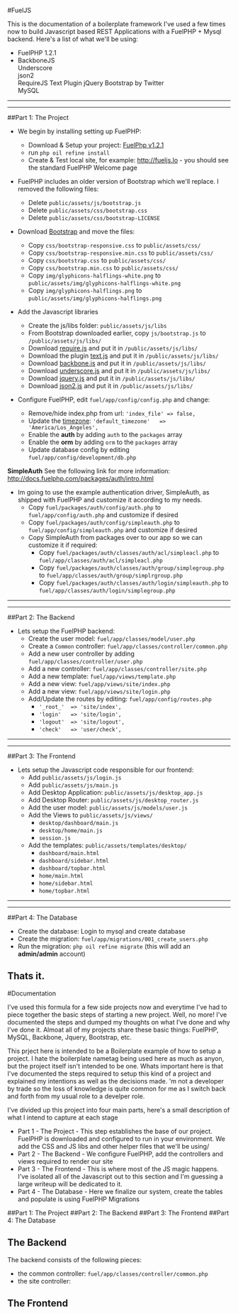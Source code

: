 #FuelJS

This is the documentation of a boilerplate framework I've used a few times now to build Javascript based REST Applications with a FuelPHP + Mysql backend. Here's a list of what we'll be using:

* FuelPHP 1.2.1  
 * BackboneJS  
Underscore  
json2  
RequireJS
Text Plugin
jQuery
Bootstrap by Twitter  
MySQL  


****
****

##Part 1: The Project

* We begin by installing setting up FuelPHP:
	* Download & Setup your project: [FuelPhp v1.2.1](https://github.com/downloads/fuel/fuel/fuelphp-1.2.1.zip)  
	* run `php oil refine install` 
	* Create & Test local site, for example: http://fueljs.lo - you should see the standard FuelPHP Welcome page    

* FuelPHP includes an older version of Bootstrap which we'll replace. I removed the following files:
	* Delete `public/assets/js/bootstrap.js`
	* Delete `public/assets/css/bootstrap.css`
	* Delete `public/assets/css/bootstrap-LICENSE`

* Download [Bootstrap](http://twitter.github.com/bootstrap/assets/bootstrap.zip) and move the files:
 	* Copy `css/bootstrap-responsive.css` to `public/assets/css/`
	* Copy `css/bootstrap-responsive.min.css` to `public/assets/css/`
	* Copy `css/bootstrap.css` to `public/assets/css/`
	* Copy `css/bootstrap.min.css` to `public/assets/css/`
	* Copy `img/glyphicons-halflings-white.png` to `public/assets/img/glyphicons-halflings-white.png`
	* Copy `img/glyphicons-halflings.png` to `public/assets/img/glyphicons-halflings.png`
	
* Add the Javascript libraries
	* Create the js/libs folder: `public/assets/js/libs`
	* From Bootstrap downloaded earlier, copy `js/bootstrap.js` to `/public/assets/js/libs/`
	* Download [require.js](http://requirejs.org/docs/release/2.0.5/comments/require.js) and put it in `/public/assets/js/libs/`
	* Download the plugin [text.js](https://raw.github.com/requirejs/text/latest/text.js) and put it in `/public/assets/js/libs/`
	* Download [backbone.js](http://backbonejs.org/backbone.js) and put it in `/public/assets/js/libs/`
	* Download [underscore.js](http://underscorejs.org/underscore.js) and put it in `/public/assets/js/libs/`
	* Download [jquery.js](http://code.jquery.com/jquery-1.8.0.js) and put it in `/public/assets/js/libs/`
	* Download [json2.js](https://raw.github.com/douglascrockford/JSON-js/master/json2.js) and put it in `/public/assets/js/libs/`

* Configure FuelPHP, edit `fuel/app/config/config.php` and change:
	* Remove/hide index.php from url: `'index_file' => false,`
	* Update the [timezone](http://php.net/manual/en/timezones.php): `'default_timezone'   => 'America/Los_Angeles',`  	
	* Enable the **auth** by adding `auth` to the `packages` array
	* Enable the **orm** by adding `orm` to the `packages` array
	* Update database config by editing `fuel/app/config/development/db.php`

**SimpleAuth** See the following link for more information: <http://docs.fuelphp.com/packages/auth/intro.html>  

* Im going to use the example authentication driver, SimpleAuth, as shipped with FuelPHP and customize it according to my needs.
	* Copy `fuel/packages/auth/config/auth.php` to `fuel/app/config/auth.php` and customize if desired
	* Copy `fuel/packages/auth/config/simpleauth.php` to `fuel/app/config/simpleauth.php` and customize if 	desired
	* Copy SimpleAuth from packages over to our app so we can customize it if required:
    	* Copy `fuel/packages/auth/classes/auth/acl/simpleacl.php` to `fuel/app/classes/auth/acl/simpleacl.php`
    	* Copy `fuel/packages/auth/classes/auth/group/simplegroup.php` to `fuel/app/classes/auth/group/simplrgroup.php`
    	* Copy `fuel/packages/auth/classes/auth/login/simpleauth.php` to `fuel/app/classes/auth/login/simplegroup.php`
    	
****
****

##Part 2: The Backend

* Lets setup the FuelPHP backend:
	* Create the user model: `fuel/app/classes/model/user.php`
	* Create a `Common` controller: `fuel/app/classes/controller/common.php`
	* Add a new user controller by adding `fuel/app/classes/controller/user.php`
	* Add a new controller: `fuel/app/classes/controller/site.php`
	* Add a new template: `fuel/app/views/template.php`
	* Add a new view: `fuel/app/views/site/index.php`
	* Add a new view: `fuel/app/views/site/login.php`
	* Add/Update the routes by editing: `fuel/app/config/routes.php`
    	* `'_root_'  => 'site/index',`
    	* `'login'   => 'site/login',`   
    	* `'logout'  => 'site/logout',`
    	* `'check'   => 'user/check',`

****
****

##Part 3: The Frontend  
* Lets setup the Javascript code responsible for our frontend:
	* Add `public/assets/js/login.js`
	* Add `public/assets/js/main.js`
	* Add Desktop Application: `public/assets/js/desktop_app.js`
	* Add Desktop Router: `public/assets/js/desktop_router.js`
	* Add the user model: `public/assets/js/models/user.js`
	* Add the Views to `public/assets/js/views/`
	    * `desktop/dashboard/main.js`
	    * `desktop/home/main.js`
	    * `session.js`
	* Add the templates: `public/assets/templates/desktop/`
	    * `dashboard/main.html`
	    * `dashboard/sidebar.html`
	    * `dashboard/topbar.html`
	    * `home/main.html`
	    * `home/sidebar.html`
	    * `home/topbar.html`

****
****

##Part 4: The Database

* Create the database: Login to mysql and create database
* Create the migration: `fuel/app/migrations/001_create_users.php`
* Run the migration: `php oil refine migrate` (this will add an **admin/admin** account)

Thats it.
-----

#Documentation

I've used this formula for a few side projects now and everytime I've had to piece together the basic steps of starting a new project. Well, no more! I've documented the steps and dumped my thoughts on what I've done and why I've done it. Almoat all of my projects share these basic things: FuelPHP, MySQL, Backbone, Jquery, Bootstrap, etc.

This prject here is intended to be a Boilerplate example of how to setup a project. I hate the boilerplate nametag being used here as much as anyon, but the project itself isn't intended to be one. Whats important here is that I've documented the steps required to setup this kind of a project and explained my intentions as well as the decisions made.  'm not a developer by trade so the loss of knowledge is quite common for me as I switch back and forth from my usual role to a develper role. 

I've divided up this project into four main parts, here's a small description of what I intend to capture at each stage

* Part 1 - The Project - This step establishes the base of our project. FuelPHP is downloaded and configured to run in your environment. We add the CSS and JS libs and other helper files that we'll be using/
* Part 2 - The Backend - We configure FuelPHP, add the controllers and views required to render our site
* Part 3 - The Frontend - This is where most of the JS magic happens. I've isolated all of the Javascript out to this section and I'm guessing a large writeup will be dedicated to it.
* Part 4 - The Database - Here we finalize our system, create the tables and populate is using FuelPHP Migrations

##Part 1: The Project
##Part 2: The Backend
##Part 3: The Frontend
##Part 4: The Database

## The Backend
The backend consists of the following pieces:
* the common controller: `fuel/app/classes/controller/common.php`
* the site controller: 

## The Frontend